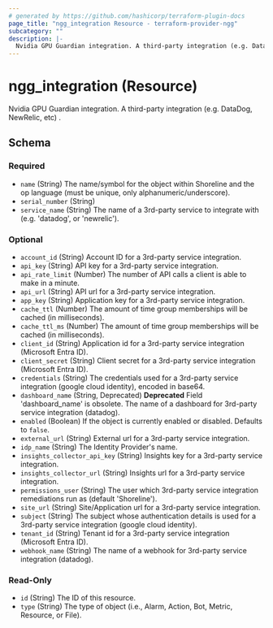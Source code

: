 ```yaml
---
# generated by https://github.com/hashicorp/terraform-plugin-docs
page_title: "ngg_integration Resource - terraform-provider-ngg"
subcategory: ""
description: |-
  Nvidia GPU Guardian integration. A third-party integration (e.g. DataDog, NewRelic, etc) .
---
```


# ngg_integration (Resource)

Nvidia GPU Guardian integration. A third-party integration (e.g. DataDog, NewRelic, etc) .



<!-- schema generated by tfplugindocs -->
## Schema

### Required

- `name` (String) The name/symbol for the object within Shoreline and the op language (must be unique, only alphanumeric/underscore).
- `serial_number` (String)
- `service_name` (String) The name of a 3rd-party service to integrate with (e.g. 'datadog', or 'newrelic').

### Optional

- `account_id` (String) Account ID for a 3rd-party service integration.
- `api_key` (String) API key for a 3rd-party service integration.
- `api_rate_limit` (Number) The number of API calls a client is able to make in a minute.
- `api_url` (String) API url for a 3rd-party service integration.
- `app_key` (String) Application key for a 3rd-party service integration.
- `cache_ttl` (Number) The amount of time group memberships will be cached (in milliseconds).
- `cache_ttl_ms` (Number) The amount of time group memberships will be cached (in milliseconds).
- `client_id` (String) Application id for a 3rd-party service integration (Microsoft Entra ID).
- `client_secret` (String) Client secret for a 3rd-party service integration (Microsoft Entra ID).
- `credentials` (String) The credentials used for a 3rd-party service integration (google cloud identity), encoded in base64.
- `dashboard_name` (String, Deprecated) **Deprecated** Field 'dashboard_name' is obsolete. The name of a dashboard for 3rd-party service integration (datadog).
- `enabled` (Boolean) If the object is currently enabled or disabled. Defaults to `false`.
- `external_url` (String) External url for a 3rd-party service integration.
- `idp_name` (String) The Identity Provider's name.
- `insights_collector_api_key` (String) Insights key for a 3rd-party service integration.
- `insights_collector_url` (String) Insights url for a 3rd-party service integration.
- `permissions_user` (String) The user which 3rd-party service integration remediations run as (default 'Shoreline').
- `site_url` (String) Site/Application url for a 3rd-party service integration.
- `subject` (String) The subject whose authentication details is used for a 3rd-party service integration (google cloud identity).
- `tenant_id` (String) Tenant id for a 3rd-party service integration (Microsoft Entra ID).
- `webhook_name` (String) The name of a webhook for 3rd-party service integration (datadog).

### Read-Only

- `id` (String) The ID of this resource.
- `type` (String) The type of object (i.e., Alarm, Action, Bot, Metric, Resource, or File).
